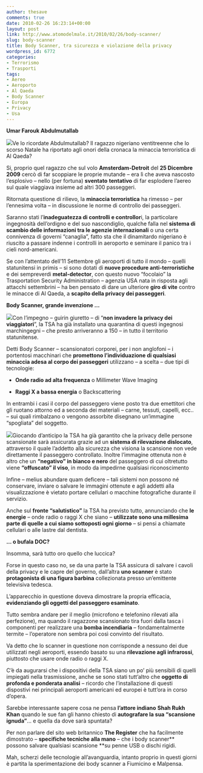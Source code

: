```yaml
---
author: thesave
comments: true
date: 2010-02-26 16:23:14+00:00
layout: post
link: http://www.atomodelmale.it/2010/02/26/body-scanner/
slug: body-scanner
title: Body Scanner, tra sicurezza e violazione della privacy
wordpress_id: 6772
categories:
- Terrorismo
- Trasporti
tags:
- Aereo
- Aeroporto
- Al Qaeda
- Body Scanner
- Europa
- Privacy
- Usa
---
```


**Umar Farouk Abdulmutallab**

![](http://www.atomodelmale.it/wp-content/uploads/2010/02/umar-farouk-abdulmutallab-2009-12-28-13-11-24-e1267200965545-229x300.jpg)Ve lo ricordate Abdulmutallab? Il ragazzo nigeriano ventitreenne che lo scorso Natale ha riportato agli onori della cronaca la minaccia terroristica di Al Qaeda?

Si, proprio quel ragazzo che sul volo **Amsterdam-Detroit** del **25 Dicembre 2009** cercò di far scoppiare le proprie mutande – era lì che aveva nascosto l’esplosivo – nello (per fortuna) **sventato** **tentativo** di far esplodere l’aereo sul quale viaggiava insieme ad altri 300 passeggeri.

Ritornata questione di rilievo, la **minaccia terroristica** ha rimesso – per l’ennesima volta – in discussione le norme di controllo dei passeggeri.

Saranno stati l’**inadeguatezza di controlli e controllor**i, la particolare ingegnosità dell’ordigno e del suo nascondiglio, qualche falla nel **sistema di scambio delle informazioni tra le agenzie internazionali** o una certa connivenza di governi “canaglia”, fatto sta che il dinamitardo nigeriano è riuscito a passare indenne i controlli in aeroporto e seminare il panico tra i cieli nord-americani.<!-- more -->

Se con l’attentato dell’11 Settembre gli aeroporti di tutto il mondo – quelli statunitensi in primis – si sono dotati di **nuove procedure anti-terroristiche** e dei sempreverdi **metal-detector**, con questo nuovo “focolaio” la Trasportation Security Administration – agenzia USA nata in risposta agli attacchi settembrini – ha ben pensato di dare un ulteriore **giro di vite** contro le minacce di Al Qaeda, a **scapito della privacy dei passeggeri**.


**Body Scanner, grande invenzione …**

![](http://www.atomodelmale.it/wp-content/uploads/2010/02/Body-scanner3-300x219.jpg)Con l’impegno – guirin giuretto – di “**non invadere la privacy dei viaggiatori**”, la TSA ha già installato una quarantina di questi ingegnosi marchingegni – che presto arriveranno a 150 – in tutto il territorio statunitense.

Detti Body Scanner – scansionatori corporei, per i non anglofoni – i portentosi macchinari che **promettono l’individuazione di qualsiasi minaccia adesa al corpo dei passeggeri** utilizzano – a scelta – due tipi di tecnologie:



	
  * **Onde radio ad alta frequenza** o Millimeter Wave Imaging

	
  * **Raggi X a bassa energia** o Backscattering


In entrambi i casi il corpo del passeggero viene posto tra due emettitori che gli ruotano attorno ed a seconda dei materiali – carne, tessuti, capelli, ecc.. – sui quali rimbalzano o vengono assorbite disegnano un’immagine “spogliata” del soggetto.

![](http://www.atomodelmale.it/wp-content/uploads/2010/02/BODY-SCANNER-A-ONDE-MILLIMETRICHE-300x255.jpg)Giocando d’anticipo la TSA ha già garantito che la privacy delle persone scansionate sarà assicurata grazie ad un **sistema di rilevazione dislocato**, attraverso il quale l’addetto alla sicurezza che visiona la scansione non vede direttamente il passeggero controllato. Inoltre l’immagine ottenuta non è altro che un **“negativo” in bianco e nero** del passeggero di cui oltretutto viene **“offuscato” il viso**, in modo da impedirne qualsiasi riconoscimento

Infine – melius abundare quam deficere – tali sistemi non possono né conservare, inviare o salvare le immagini ottenute e agli addetti alla visualizzazione è vietato portare cellulari o macchine fotografiche durante il servizio.

Anche sul **fronte “salutistico”** la TSA ha previsto tutto, annunciando che **le energie** – onde radio o raggi X che siano – **utilizzate sono una millesima parte di quelle a cui siamo sottoposti ogni giorno** – si pensi a chiamate cellulari o alle lastre dal dentista.

**… o bufala DOC?**

Insomma, sarà tutto oro quello che luccica?

Forse in questo caso no, se da una parte la TSA assicura di salvare i cavoli della privacy e le capre del governo, dall’altra **uno scanner** è stato **protagonista di una figura barbina** collezionata presso un’emittente televisiva tedesca.





L’apparecchio in questione doveva dimostrare la propria efficacia, **evidenziando gli oggetti del passeggero esaminato**.

Tutto sembra andare per il meglio (microfono e telefonino rilevati alla perfezione), ma quando il ragazzone scansionato tira fuori dalla tasca i componenti per realizzare una **bomba incendiaria** – fondamentalmente termite – l’operatore non sembra poi così convinto del risultato.

Va detto che lo scanner in questione non corrisponde a nessuno dei due utilizzati negli aeroporti, essendo basato su una **rilevazione agli infrarossi**, piuttosto che usare onde radio o raggi X.

C’è da augurarsi che i dispositivi della TSA siano un po’ più sensibili di quelli impiegati nella trasmissione, anche se sono stati tutt’altro che **oggetto di profonda e ponderata analisi** – ricordo che l’installazione di questi dispostivi nei principali aeroporti americani ed europei è tutt’ora in corso d’opera.

Sarebbe interessante sapere cosa ne pensa **l’attore indiano** **Shah Rukh Khan** quando le sue fan gli hanno chiesto di **autografare la sua “scansione ignuda”**… e quella da dove sarà spuntata?

Per non parlare del sito web britannico **The Register** che ha facilmente dimostrato – **specifiche tecniche alla mano** – che i body scanner** possono salvare qualsiasi scansione **su penne USB o dischi rigidi.

Mah, scherzi delle tecnologie all’avanguardia, intanto proprio in questi giorni è partita la sperimentazione dei body scanner a Fiumicino e Malpensa.
